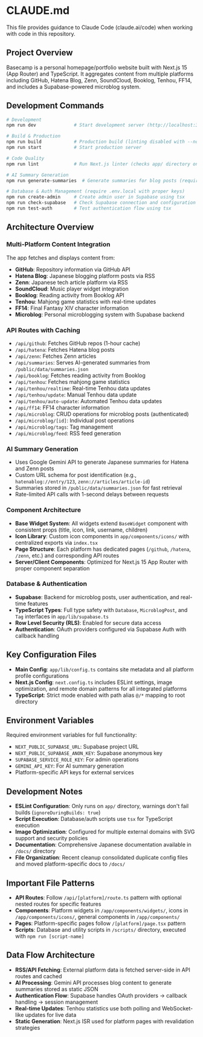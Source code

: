 # CLAUDE.md

This file provides guidance to Claude Code (claude.ai/code) when working with code in this repository.

## Project Overview

Basecamp is a personal homepage/portfolio website built with Next.js 15 (App Router) and TypeScript. It aggregates content from multiple platforms including GitHub, Hatena Blog, Zenn, SoundCloud, Booklog, Tenhou, FF14, and includes a Supabase-powered microblog system.

## Development Commands

```bash
# Development
npm run dev              # Start development server (http://localhost:3000)

# Build & Production  
npm run build            # Production build (linting disabled with --no-lint)
npm run start            # Start production server

# Code Quality
npm run lint             # Run Next.js linter (checks app/ directory only)

# AI Summary Generation
npm run generate-summaries  # Generate summaries for blog posts (requires GEMINI_API_KEY env var)

# Database & Auth Management (require .env.local with proper keys)
npm run create-admin     # Create admin user in Supabase using tsx
npm run check-supabase   # Check Supabase connection and configuration using tsx  
npm run test-auth        # Test authentication flow using tsx
```

## Architecture Overview

### Multi-Platform Content Integration
The app fetches and displays content from:
- **GitHub**: Repository information via GitHub API
- **Hatena Blog**: Japanese blogging platform posts via RSS
- **Zenn**: Japanese tech article platform via RSS
- **SoundCloud**: Music player widget integration
- **Booklog**: Reading activity from Booklog API
- **Tenhou**: Mahjong game statistics with real-time updates
- **FF14**: Final Fantasy XIV character information
- **Microblog**: Personal microblogging system with Supabase backend

### API Routes with Caching
- `/api/github`: Fetches GitHub repos (1-hour cache)
- `/api/hatena`: Fetches Hatena blog posts
- `/api/zenn`: Fetches Zenn articles
- `/api/summaries`: Serves AI-generated summaries from `/public/data/summaries.json`
- `/api/booklog`: Fetches reading activity from Booklog
- `/api/tenhou`: Fetches mahjong game statistics
- `/api/tenhou/realtime`: Real-time Tenhou data updates
- `/api/tenhou/update`: Manual Tenhou data update
- `/api/tenhou/auto-update`: Automated Tenhou data updates
- `/api/ff14`: FF14 character information
- `/api/microblog`: CRUD operations for microblog posts (authenticated)
- `/api/microblog/[id]`: Individual post operations
- `/api/microblog/tags`: Tag management
- `/api/microblog/feed`: RSS feed generation

### AI Summary Generation
- Uses Google Gemini API to generate Japanese summaries for Hatena and Zenn posts
- Custom URL schema for post identification (e.g., `hatenablog://entry/123`, `zenn://articles/article-id`)
- Summaries stored in `/public/data/summaries.json` for fast retrieval
- Rate-limited API calls with 1-second delays between requests

### Component Architecture  
- **Base Widget System**: All widgets extend `BaseWidget` component with consistent props (title, icon, link, username, children)
- **Icon Library**: Custom icon components in `app/components/icons/` with centralized exports via `index.tsx`
- **Page Structure**: Each platform has dedicated pages (`/github`, `/hatena`, `/zenn`, etc.) and corresponding API routes
- **Server/Client Components**: Optimized for Next.js 15 App Router with proper component separation

### Database & Authentication
- **Supabase**: Backend for microblog posts, user authentication, and real-time features
- **TypeScript Types**: Full type safety with `Database`, `MicroblogPost`, and `Tag` interfaces in `app/lib/supabase.ts`
- **Row Level Security (RLS)**: Enabled for secure data access
- **Authentication**: OAuth providers configured via Supabase Auth with callback handling

## Key Configuration Files

- **Main Config**: `app/lib/config.ts` contains site metadata and all platform profile configurations
- **Next.js Config**: `next.config.ts` includes ESLint settings, image optimization, and remote domain patterns for all integrated platforms
- **TypeScript**: Strict mode enabled with path alias `@/*` mapping to root directory

## Environment Variables

Required environment variables for full functionality:
- `NEXT_PUBLIC_SUPABASE_URL`: Supabase project URL
- `NEXT_PUBLIC_SUPABASE_ANON_KEY`: Supabase anonymous key
- `SUPABASE_SERVICE_ROLE_KEY`: For admin operations
- `GEMINI_API_KEY`: For AI summary generation
- Platform-specific API keys for external services

## Development Notes

- **ESLint Configuration**: Only runs on `app/` directory, warnings don't fail builds (`ignoreDuringBuilds: true`)
- **Script Execution**: Database/auth scripts use `tsx` for TypeScript execution
- **Image Optimization**: Configured for multiple external domains with SVG support and security policies
- **Documentation**: Comprehensive Japanese documentation available in `/docs/` directory
- **File Organization**: Recent cleanup consolidated duplicate config files and moved platform-specific docs to `/docs/`

## Important File Patterns

- **API Routes**: Follow `/api/[platform]/route.ts` pattern with optional nested routes for specific features
- **Components**: Platform widgets in `/app/components/widgets/`, icons in `/app/components/icons/`, general components in `/app/components/`
- **Pages**: Platform-specific pages follow `/[platform]/page.tsx` pattern
- **Scripts**: Database and utility scripts in `/scripts/` directory, executed with `npm run [script-name]`

## Data Flow Architecture

- **RSS/API Fetching**: External platform data is fetched server-side in API routes and cached
- **AI Processing**: Gemini API processes blog content to generate summaries stored as static JSON
- **Authentication Flow**: Supabase handles OAuth providers → callback handling → session management
- **Real-time Updates**: Tenhou statistics use both polling and WebSocket-like updates for live data
- **Static Generation**: Next.js ISR used for platform pages with revalidation strategies